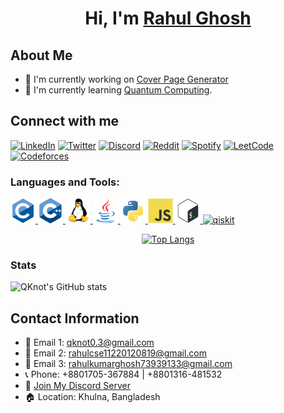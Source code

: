 <h1 align="center">Hi, I'm <a href="https://qknot.github.io/Portfolio/">Rahul Ghosh</a></h1>


<!-- <div align="center">
  <img src="https://qknot.github.io/Portfolio/image/rahul.jpg" alt="Rahul Kumar Ghosh" width="200" height="200" style="border-radius: 50%; object-fit: cover; border: 3px solid #3498db;">
</div> -->

## About Me

- 🔭 I'm currently working on [Cover Page Generator](https://qknot.github.io/NUBTK-Cover-Page-Generator/)
- 🌱 I'm currently learning [Quantum Computing](https://learning.quantum.ibm.com/course/basics-of-quantum-information).

<!--
- 👯 I'm looking to collaborate on ...
- 🤔 I'm looking for help with ...
- 💬 Ask me about ...
- 📫 How to reach me: ...
- 😄 Pronouns: ...
- ⚡ Fun fact: ...
**QKnot/QKnot** is a ✨ *special* ✨ repository because its `README.md` (this file) appears on your GitHub profile.
Here are some ideas to get you started:
-->

## Connect with me

[![LinkedIn](https://img.shields.io/badge/LinkedIn-0077B5?style=for-the-badge&logo=linkedin&logoColor=white)](https://www.linkedin.com/in/qknot)
[![Twitter](https://img.shields.io/badge/Twitter-1DA1F2?style=for-the-badge&logo=twitter&logoColor=white)](https://x.com/QKnot0_5)
[![Discord](https://img.shields.io/badge/Discord-7289DA?style=for-the-badge&logo=discord&logoColor=white)](https://discord.com/users/qknot)
[![Reddit](https://img.shields.io/badge/Reddit-FF4500?style=for-the-badge&logo=reddit&logoColor=white)](https://www.reddit.com/user/QKnot0_5)
[![Spotify](https://img.shields.io/badge/Spotify-1ED760?style=for-the-badge&logo=spotify&logoColor=white)](https://open.spotify.com/user/31x7rqynabsrnkimcz67anxnhpti?si=mhGn-n-RQOCN8wfdiJ39Yg)
[![LeetCode](https://img.shields.io/badge/LeetCode-FFA116?style=for-the-badge&logo=LeetCode&logoColor=black)](https://leetcode.com/QKnot)
[![Codeforces](https://img.shields.io/badge/Codeforces-445f9d?style=for-the-badge&logo=Codeforces&logoColor=white)](https://codeforces.com/profile/qknot)


<h3 align="left">Languages and Tools:</h3>
<p align="left"> 
    <a href="https://www.cprogramming.com/" target="_blank" rel="noreferrer"> 
        <img src="https://raw.githubusercontent.com/devicons/devicon/master/icons/c/c-original.svg" alt="c" width="40" height="40"/> 
    </a> 
    <a href="https://www.w3schools.com/cpp/" target="_blank" rel="noreferrer"> 
        <img src="https://raw.githubusercontent.com/devicons/devicon/master/icons/cplusplus/cplusplus-original.svg" alt="cplusplus" width="40" height="40"/> 
    </a> 
    <a href="https://www.linux.org/" target="_blank" rel="noreferrer"> 
        <img src="https://raw.githubusercontent.com/devicons/devicon/master/icons/linux/linux-original.svg" alt="linux" width="40" height="40"/> 
    </a> 
    <a href="https://www.java.com/" target="_blank" rel="noreferrer"> 
        <img src="https://raw.githubusercontent.com/devicons/devicon/master/icons/java/java-original.svg" alt="java" width="40" height="40"/> 
    </a> 
    <a href="https://www.python.org/" target="_blank" rel="noreferrer"> 
        <img src="https://raw.githubusercontent.com/devicons/devicon/master/icons/python/python-original.svg" alt="python" width="40" height="40"/> 
    </a> 
    <a href="https://developer.mozilla.org/en-US/docs/Web/JavaScript" target="_blank" rel="noreferrer"> 
        <img src="https://raw.githubusercontent.com/devicons/devicon/master/icons/javascript/javascript-original.svg" alt="javascript" width="40" height="40"/> 
    </a> 
    <a href="https://www.gnu.org/software/bash/" target="_blank" rel="noreferrer"> 
        <img src="https://raw.githubusercontent.com/devicons/devicon/master/icons/bash/bash-original.svg" alt="bash" width="40" height="40"/> 
    </a>
    <a href="https://qiskit.org/" target="_blank" rel="noreferrer"> 
        <img src="https://upload.wikimedia.org/wikipedia/commons/5/51/Qiskit-Logo.svg" alt="qiskit" width="40" height="40"/> 
    </a>
</p>

<div align="center">
  <a href="https://github.com/QKnot/github-readme-stats">
    <img src="https://github-readme-stats.vercel.app/api/top-langs/?username=QKnot&layout=donut-vertical" alt="Top Langs"/>
  </a>
</div>

### Stats
![QKnot's GitHub stats](https://github-readme-stats.vercel.app/api?username=QKnot&show_icons=true&theme=highcontrast)

## Contact Information

- 📧 Email 1: [qknot0.3@gmail.com](mailto:qknot0.3@gmail.com)
- 📧 Email 2: [rahulcse11220120819@gmail.com](mailto:rahulcse11220120819@gmail.com)
- 📧 Email 3: [rahulkumarghosh73939133@gmail.com](mailto:rahulkumarghosh73939133@gmail.com)
- 📞 Phone: +8801705-367884 | +8801316-481532
- 💬 [Join My Discord Server](https://discord.gg/sjjSWbU8uV)
- 🏠 Location: Khulna, Bangladesh